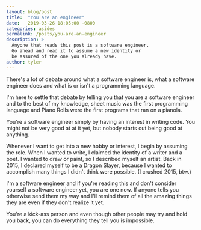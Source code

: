 ```yaml
---
layout: blog/post
title:  "You are an engineer"
date:   2019-03-26 18:05:00 -0800
categories: asides
permalink: /posts/you-are-an-engineer
description: >
  Anyone that reads this post is a software engineer.
  Go ahead and read it to assume a new identity or
  be assured of the one you already have.
author: tyler
---
```


There's a lot of debate around what a software engineer is, what a software engineer does and what is or isn't a programming language.

I'm here to settle that debate by telling you that you are a software engineer and to the best of my knowledge, sheet music was the first programming language and Piano Rolls were the first programs that ran on a pianola.

You're a software engineer simply by having an interest in writing code. You might not be very good at at it yet, but nobody starts out being good at anything.

Whenever I want to get into a new hobby or interest, I begin by assuming the role. When I wanted to write, I claimed the identity of a writer and a poet. I wanted to draw or paint, so I described myself an artist. Back in 2015, I declared myself to be a Dragon Slayer, because I wanted to accomplish many things I didn't think were possible. (I crushed 2015, btw.)

I'm a software engineer and if you're reading this and don't consider yourself a software engineer yet, you are one now. If anyone tells you otherwise send them my way and I'll remind them of all the amazing things they are even if they don't realize it yet.

You're a kick-ass person and even though other people may try and hold you back, you can do everything they tell you is impossible.
